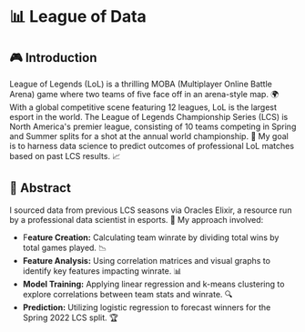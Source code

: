 # 📊 League of Data

## 🎮 Introduction
League of Legends (LoL) is a thrilling MOBA (Multiplayer Online Battle Arena) game where two teams of five face off in an arena-style map. 🌍 With a global competitive scene featuring 12 leagues, LoL is the largest esport in the world. The League of Legends Championship Series (LCS) is North America's premier league, consisting of 10 teams competing in Spring and Summer splits for a shot at the annual world championship. 🏅 My goal is to harness data science to predict outcomes of professional LoL matches based on past LCS results. 📈

## 📜 Abstract
I sourced data from previous LCS seasons via Oracles Elixir, a resource run by a professional data scientist in esports. 🧠 My approach involved:

- F**eature Creation:** Calculating team winrate by dividing total wins by total games played. 📉
- **Feature Analysis:** Using correlation matrices and visual graphs to identify key features impacting winrate. 📊
- **Model Training:** Applying linear regression and k-means clustering to explore correlations between team stats and winrate. 🔍
- **Prediction:** Utilizing logistic regression to forecast winners for the Spring 2022 LCS split. 🏆
